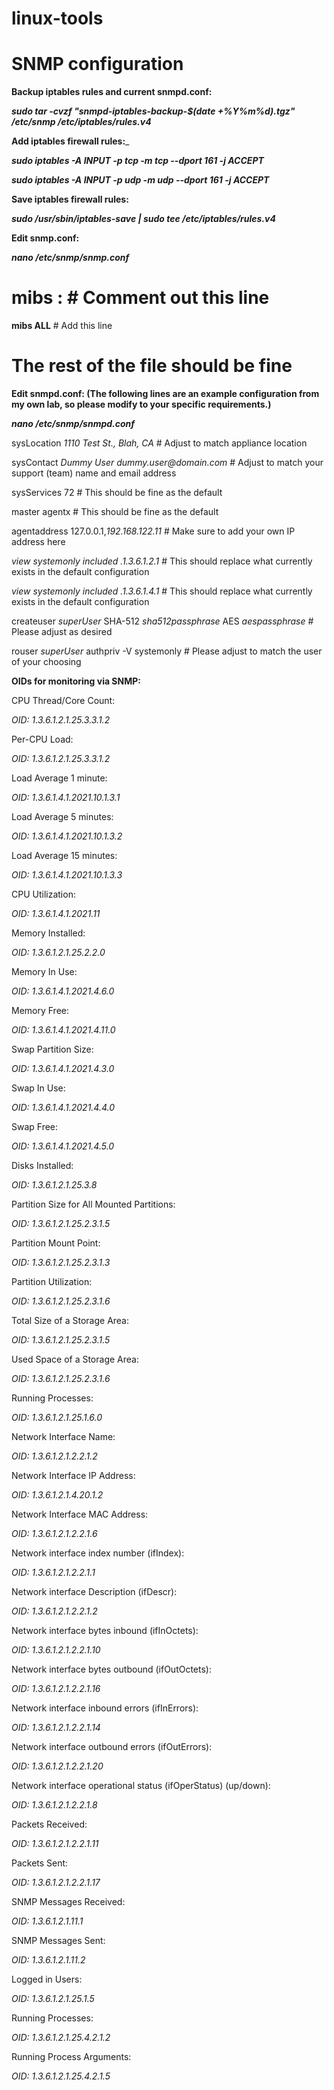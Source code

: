 # linux-tools





# SNMP configuration

**Backup iptables rules and current snmpd.conf:**

**_sudo tar -cvzf "snmpd-iptables-backup-$(date +%Y%m%d).tgz" /etc/snmp /etc/iptables/rules.v4_**





**Add iptables firewall rules:**_

**_sudo iptables -A INPUT -p tcp -m tcp --dport 161 -j ACCEPT_**

**_sudo iptables -A INPUT -p udp -m udp --dport 161 -j ACCEPT_**





**Save iptables firewall rules:**

**_sudo /usr/sbin/iptables-save | sudo tee /etc/iptables/rules.v4_**



**Edit snmp.conf:**

**_nano /etc/snmp/snmp.conf_**

# mibs : # Comment out this line

**mibs ALL** # Add this line

# The rest of the file should be fine



**Edit snmpd.conf: (The following lines are an example configuration from my own lab, so please modify to your specific requirements.)**

**_nano /etc/snmp/snmpd.conf_**

sysLocation    _1110 Test St., Blah, CA_          # Adjust to match appliance location

sysContact     _Dummy User dummy.user@domain.com_ # Adjust to match your support (team) name and email address

sysServices    72                               # This should be fine as the default

master  agentx                                  # This should be fine as the default

agentaddress  127.0.0.1,_192.168.122.11_          # Make sure to add your own IP address here

_view   systemonly  included  .1.3.6.1.2.1_       # This should replace what currently exists in the default configuration

_view   systemonly  included  .1.3.6.1.4.1_       # This should replace what currently exists in the default configuration

createuser _superUser_ SHA-512 _sha512passphrase_ AES _aespassphrase_ # Please adjust as desired

rouser _superUser_ authpriv -V systemonly         # Please adjust to match the user of your choosing





**OIDs for monitoring via SNMP:**

CPU Thread/Core Count: 

_OID: 1.3.6.1.2.1.25.3.3.1.2_


 

Per-CPU Load: 

_OID: 1.3.6.1.2.1.25.3.3.1.2_


 

Load Average 1 minute: 

_OID: 1.3.6.1.4.1.2021.10.1.3.1_


 

Load Average 5 minutes: 

_OID: 1.3.6.1.4.1.2021.10.1.3.2_


 

Load Average 15 minutes: 

_OID: 1.3.6.1.4.1.2021.10.1.3.3_


 

CPU Utilization: 

_OID: 1.3.6.1.4.1.2021.11_


 

Memory Installed: 

_OID: 1.3.6.1.2.1.25.2.2.0_


 

Memory In Use: 

_OID: 1.3.6.1.4.1.2021.4.6.0_


 

Memory Free: 

_OID: 1.3.6.1.4.1.2021.4.11.0_


 

Swap Partition Size: 

_OID: 1.3.6.1.4.1.2021.4.3.0_


 

Swap In Use:

_OID: 1.3.6.1.4.1.2021.4.4.0_


 

Swap Free: 

_OID: 1.3.6.1.4.1.2021.4.5.0_


 

Disks Installed: 

_OID: 1.3.6.1.2.1.25.3.8_


 

Partition Size for All Mounted Partitions:

_OID: 1.3.6.1.2.1.25.2.3.1.5_


 

Partition Mount Point: 

_OID: 1.3.6.1.2.1.25.2.3.1.3_


 

Partition Utilization: 

_OID: 1.3.6.1.2.1.25.2.3.1.6_


 

Total Size of a Storage Area:

_OID: 1.3.6.1.2.1.25.2.3.1.5_


 

Used Space of a Storage Area:

_OID: 1.3.6.1.2.1.25.2.3.1.6_


 

Running Processes: 

_OID: 1.3.6.1.2.1.25.1.6.0_


 

Network Interface Name: 

_OID: 1.3.6.1.2.1.2.2.1.2_


 

Network Interface IP Address:

_OID: 1.3.6.1.2.1.4.20.1.2_


 

Network Interface MAC Address:

_OID: 1.3.6.1.2.1.2.2.1.6_


 

Network interface index number (ifIndex):

_OID: 1.3.6.1.2.1.2.2.1.1_


 

Network interface Description (ifDescr):

_OID: 1.3.6.1.2.1.2.2.1.2_


 

Network interface bytes inbound (ifInOctets):

_OID: 1.3.6.1.2.1.2.2.1.10_


 

Network interface bytes outbound (ifOutOctets):

_OID: 1.3.6.1.2.1.2.2.1.16_


 

Network interface inbound errors (ifInErrors):

_OID: 1.3.6.1.2.1.2.2.1.14_


 

Network interface outbound errors (ifOutErrors):

_OID: 1.3.6.1.2.1.2.2.1.20_


 

Network interface operational status (ifOperStatus) (up/down):

_OID: 1.3.6.1.2.1.2.2.1.8_


 

Packets Received: 

_OID: 1.3.6.1.2.1.2.2.1.11_


 

Packets Sent: 

_OID: 1.3.6.1.2.1.2.2.1.17_


 

SNMP Messages Received:

_OID: 1.3.6.1.2.1.11.1_


 

SNMP Messages Sent:

_OID: 1.3.6.1.2.1.11.2_


 

Logged in Users:

_OID:  1.3.6.1.2.1.25.1.5_


 

Running Processes:

_OID:  1.3.6.1.2.1.25.4.2.1.2_


 

Running Process Arguments:

_OID:  1.3.6.1.2.1.25.4.2.1.5_


